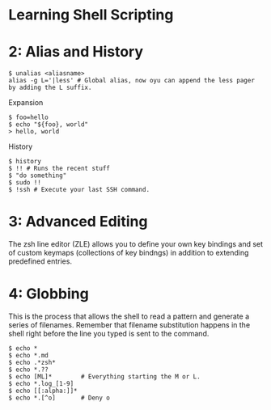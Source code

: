 # Learning Shell Scripting

# 2: Alias and History

    $ unalias <aliasname>
    alias -g L='|less' # Global alias, now oyu can append the less pager by adding the L suffix.

Expansion

    $ foo=hello
    $ echo "${foo}, world"
    > hello, world

History

    $ history
    $ !! # Runs the recent stuff
    $ "do something"
    $ sudo !!
    $ !ssh # Execute your last SSH command.

# 3: Advanced Editing

The zsh line editor (ZLE) allows you to define your own key bindings and set of custom keymaps (collections of key bindngs) in addition to extending predefined entries.

# 4: Globbing

This is the process that allows the shell to read a pattern and generate a series of filenames. Remember that filename substitution happens in the shell right before the line you typed is sent to the command.

    $ echo *
    $ echo *.md
    $ echo .*zsh*
    $ echo *.??
    $ echo [ML]*        # Everything starting the M or L.
    $ echo *.log_[1-9]
    $ echo [[:alpha:]]*
    $ echo *.[^o]       # Deny o

